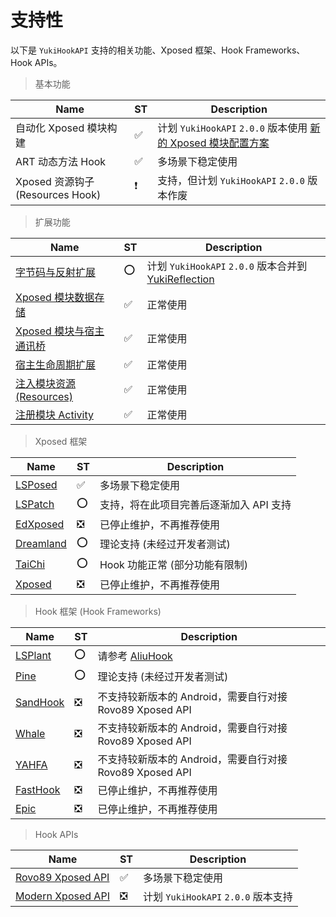 # 支持性

以下是 `YukiHookAPI` 支持的相关功能、Xposed 框架、Hook Frameworks、Hook APIs。

> 基本功能

| Name                             | ST  | Description                                                                                                     |
| -------------------------------- | --- | --------------------------------------------------------------------------------------------------------------- |
| 自动化 Xposed 模块构建           | ✅   | 计划 `YukiHookAPI` `2.0.0` 版本使用 [新的 Xposed 模块配置方案](https://github.com/fankes/YukiHookAPI/issues/49) |
| ART 动态方法 Hook                | ✅   | 多场景下稳定使用                                                                                                |
| Xposed 资源钩子 (Resources Hook) | ❗   | 支持，但计划 `YukiHookAPI` `2.0.0` 版本作废                                                                     |

> 扩展功能

| Name                                                                                   | ST  | Description                                                                                      |
| -------------------------------------------------------------------------------------- | --- | ------------------------------------------------------------------------------------------------ |
| [字节码与反射扩展](../api/special-features/reflection)                                 | ⭕   | 计划 `YukiHookAPI` `2.0.0` 版本合并到 [YukiReflection](https://github.com/fankes/YukiReflection) |
| [Xposed 模块数据存储](../api/special-features/xposed-storage)                          | ✅   | 正常使用                                                                                         |
| [Xposed 模块与宿主通讯桥](../api/special-features/xposed-channel)                      | ✅   | 正常使用                                                                                         |
| [宿主生命周期扩展](../api/special-features/host-lifecycle)                             | ✅   | 正常使用                                                                                         |
| [注入模块资源 (Resources)](../api/special-features/host-inject#注入模块资源-resources) | ✅   | 正常使用                                                                                         |
| [注册模块 Activity](../api/special-features/host-inject#注册模块-activity)             | ✅   | 正常使用                                                                                         |

> Xposed 框架

| Name                                                 | ST  | Description                             |
| ---------------------------------------------------- | --- | --------------------------------------- |
| [LSPosed](https://github.com/LSPosed/LSPosed)        | ✅   | 多场景下稳定使用                        |
| [LSPatch](https://github.com/LSPosed/LSPatch)        | ⭕   | 支持，将在此项目完善后逐渐加入 API 支持 |
| [EdXposed](https://github.com/ElderDrivers/EdXposed) | ❎   | 已停止维护，不再推荐使用                |
| [Dreamland](https://github.com/canyie/Dreamland)     | ⭕   | 理论支持 (未经过开发者测试)             |
| [TaiChi](https://github.com/taichi-framework/TaiChi) | ⭕   | Hook 功能正常 (部分功能有限制)          |
| [Xposed](https://github.com/rovo89/Xposed)           | ❎   | 已停止维护，不再推荐使用                |

> Hook 框架 (Hook Frameworks)

| Name                                                      | ST  | Description                                              |
| --------------------------------------------------------- | --- | -------------------------------------------------------- |
| [LSPlant](https://github.com/LSPosed/LSPlant)             | ⭕   | 请参考 [AliuHook](https://github.com/Aliucord/hook)      |
| [Pine](https://github.com/canyie/pine)                    | ⭕   | 理论支持 (未经过开发者测试)                              |
| [SandHook](https://github.com/asLody/SandHook)            | ❎   | 不支持较新版本的 Android，需要自行对接 Rovo89 Xposed API |
| [Whale](https://github.com/asLody/whale)                  | ❎   | 不支持较新版本的 Android，需要自行对接 Rovo89 Xposed API |
| [YAHFA](https://github.com/PAGalaxyLab/YAHFA)             | ❎   | 不支持较新版本的 Android，需要自行对接 Rovo89 Xposed API |
| [FastHook](https://github.com/turing-technician/FastHook) | ❎   | 已停止维护，不再推荐使用                                 |
| [Epic](https://github.com/tiann/epic)                     | ❎   | 已停止维护，不再推荐使用                                 |

> Hook APIs

| Name                                              | ST  | Description                         |
| ------------------------------------------------- | --- | ----------------------------------- |
| [Rovo89 Xposed API](https://api.xposed.info/)     | ✅   | 多场景下稳定使用                    |
| [Modern Xposed API](https://github.com/libxposed) | ❎   | 计划 `YukiHookAPI` `2.0.0` 版本支持 |